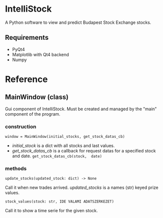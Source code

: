 IntelliStock
============

A Python software to view and predict Budapest Stock Exchange stocks.

## Requirements
- PyQt4
- Matplotlib with Qt4 backend
- Numpy

# Reference

## MainWindow (class)
Gui component of IntelliStock. Must be created and managed by the "main" component of the program.
### construction
    window = MainWindow(initial_stocks, get_stock_datas_cb)

- *initial_stock* is a dict with all stocks and last values.
- *get_stock_datas_cb* is a callback for request datas for a specified stock and date. `get_stock_datas_cb(stock, 
date)`
 
### methods
    update_stocks(updated_stock: dict) -> None
Call it when new trades arrived. *updated_stocks* is a names (str) keyed prize values.
    
    stock_values(stock: str, IDE VALAMI ADATSZERKEZET)
Call it to show a time serie for the given stock.
